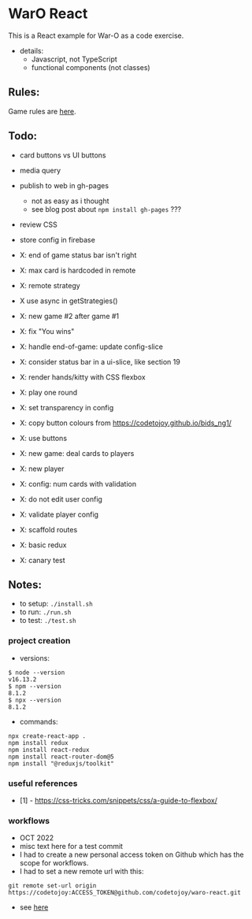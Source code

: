 
WarO React
=========

This is a React example for War-O as a code exercise.

* details:
    - Javascript, not TypeScript
    - functional components (not classes)

Rules:
---------

Game rules are [here](Rules.md).

Todo:
---------

* card buttons vs UI buttons
* media query
* publish to web in gh-pages
    - not as easy as i thought
    - see blog post about `npm install gh-pages` ???
* review CSS
* store config in firebase

* X: end of game status bar isn't right 
* X: max card is hardcoded in remote 
* X: remote strategy
* X use async in getStrategies()
* X: new game #2 after game #1
* X: fix "You wins"
* X: handle end-of-game: update config-slice
* X: consider status bar in a ui-slice, like section 19 
* X: render hands/kitty with CSS flexbox 
* X: play one round
* X: set transparency in config 
* X: copy button colours from https://codetojoy.github.io/bids_ng1/
* X: use buttons
* X: new game: deal cards to players
* X: new player
* X: config: num cards with validation
* X: do not edit user config
* X: validate player config
* X: scaffold routes
* X: basic redux
* X: canary test

Notes:
---------

* to setup: `./install.sh`
* to run: `./run.sh`
* to test: `./test.sh`

### project creation

* versions:
```
$ node --version
v16.13.2
$ npm --version
8.1.2
$ npx --version
8.1.2
```

* commands:
```
npx create-react-app . 
npm install redux
npm install react-redux
npm install react-router-dom@5
npm install "@reduxjs/toolkit"
```

### useful references

* [1] - https://css-tricks.com/snippets/css/a-guide-to-flexbox/

### workflows

* OCT 2022
* misc text here for a test commit
* I had to create a new personal access token on Github which has the scope for workflows.
* I had to set a new remote url with this:

```
git remote set-url origin https://codetojoy:ACCESS_TOKEN@github.com/codetojoy/waro-react.git
```

* see [here](https://stackoverflow.com/a/49007415/12704)


